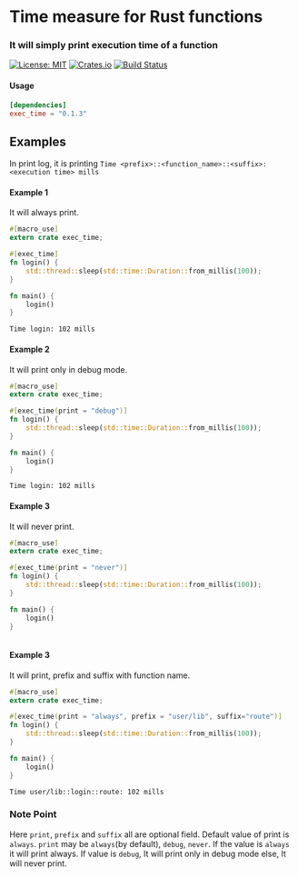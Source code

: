 # Time measure for Rust functions
### It will simply print execution time of a function

[![License: MIT](https://img.shields.io/badge/License-MIT-blue.svg)](https://opensource.org/licenses/MIT)
[![Crates.io](https://img.shields.io/crates/v/exec_time)](https://crates.io/crates/exec_time)
[![Build Status](https://travis-ci.org/AbrarNitk/exec_time.svg?branch=master)](https://travis-ci.org/AbrarNitk/exec_time)

#### Usage
```toml
[dependencies]
exec_time = "0.1.3"
```

## Examples
In print log, it is printing `Time <prefix>::<function_name>::<suffix>: <execution time> mills`

#### Example 1
It will always print.

```rust
#[macro_use]
extern crate exec_time;

#[exec_time]
fn login() {
    std::thread::sleep(std::time::Duration::from_millis(100));
}

fn main() {
    login()
}
```  

```text
Time login: 102 mills
```

#### Example 2
It will print only in debug mode.

```rust
#[macro_use]
extern crate exec_time;

#[exec_time(print = "debug")]
fn login() {
    std::thread::sleep(std::time::Duration::from_millis(100));
}

fn main() {
    login()
}
```  

```text
Time login: 102 mills
```

#### Example 3
It will never print.

```rust
#[macro_use]
extern crate exec_time;

#[exec_time(print = "never")]
fn login() {
    std::thread::sleep(std::time::Duration::from_millis(100));
}

fn main() {
    login()
}
```  

```text
```

#### Example 3
It will print, prefix and suffix with function name.

```rust
#[macro_use]
extern crate exec_time;

#[exec_time(print = "always", prefix = "user/lib", suffix="route")]
fn login() {
    std::thread::sleep(std::time::Duration::from_millis(100));
}

fn main() {
    login()
}
```  

```text
Time user/lib::login::route: 102 mills
```


### Note Point
Here `print`, `prefix` and `suffix` all are optional field. Default value of print is `always`.
`print` may be `always`(by default), `debug`, `never`. If the value is `always` it will print always.
If value is `debug`, It will print only in debug mode else, It will never print.